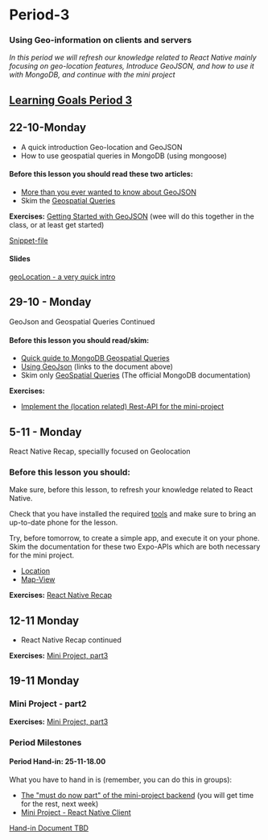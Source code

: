 # Period-3 

### Using Geo-information on clients and servers


*In this period we will refresh our knowledge related to React Native mainly focusing on geo-location features, Introduce GeoJSON, and how to use it with MongoDB, and continue with the mini project*

## [Learning Goals Period 3](https://docs.google.com/document/d/12WHBIzeT0mh0ZWmwFKufTJFTdQy007sZich9XWApW48/edit?usp=sharing)

## 22-10-Monday
* A quick introduction Geo-location and GeoJSON 
* How to use geospatial queries in MongoDB (using mongoose)

#### Before this lesson you should read these two articles:
- [More than you ever wanted to know about GeoJSON](https://macwright.org/2015/03/23/geojson-second-bite)
- Skim the [Geospatial Queries](https://docs.mongodb.com/manual/geospatial-queries/)


**Exercises:** 
[Getting Started with GeoJSON](https://docs.google.com/document/d/1AmOU_c_ELEyn522X1j8rFnfUAt7u8fMpvH7t-KshS1s/edit?usp=sharing) (wee will do this together in the class, or at least get started)

[Snippet-file](https://docs.google.com/document/d/10tJmEpsGLNznZfH1pg_Vt2aj6Px5deCL4fxq2OsLXEo/edit?usp=sharing)

#### Slides
[geoLocation - a very quick intro](https://docs.google.com/presentation/d/1vrHg25THjO3nar--glMoolsrVhzZRg4rc_khqdVn4sU/edit?usp=sharing)

## 29-10 - Monday

GeoJson and Geospatial Queries Continued

#### Before this lesson you should read/skim:
- [Quick guide to MongoDB Geospatial Queries](http://thecodebarbarian.com/80-20-guide-to-mongodb-geospatial-queries)
- [Using GeoJson](https://mongoosejs.com/docs/geojson.html) (links to the document above)
- Skim only [GeoSpatial Queries](https://docs.mongodb.com/manual/geospatial-queries/#geospatial-indexes) (The official MongoDB documentation)

**Exercises:**
* [Implement the (location related) Rest-API for the mini-project](https://docs.google.com/document/d/1s_W83hYp91qNrI5Dy39O_GvFUnTmutvSyHcGDnQFJHw/edit?usp=sharing)


## 5-11 - Monday

React Native Recap, speciallly focused on Geolocation

### Before this lesson you should:
Make sure, before this lesson, to refresh your knowledge related to React Native.

Check that you have installed the required [tools](https://docs.expo.io/versions/latest/) and make sure to bring an up-to-date phone for the lesson. 

Try, before tomorrow, to create a simple app, and execute it on your phone.
Skim the documentation for these two Expo-APIs which are both necessary for the mini project.

- [Location](https://docs.expo.io/versions/v26.0.0/sdk/location)
- [Map-View](https://docs.expo.io/versions/v26.0.0/sdk/map-view)


**Exercises:** 
[React Native Recap](https://docs.google.com/document/d/1KRwv93xe0AXYVQVr-qEm9xuJmmc2vmG-iAe3iuWplP0/edit?usp=sharing)

## 12-11 Monday
* React Native Recap continued

**Exercises:** 
[Mini Project, part3](https://docs.google.com/document/d/1rePwGnH53JpAnjctJV6ew-x43HA96W-8R0dnIIqvCcc/edit?usp=sharing)


## 19-11 Monday
### Mini Project - part2

**Exercises:** 
[Mini Project, part3](https://docs.google.com/document/d/1rePwGnH53JpAnjctJV6ew-x43HA96W-8R0dnIIqvCcc/edit?usp=sharing)

### Period Milestones
#### Period Hand-in: 25-11-18.00
What you have to hand in is (remember, you can do this in groups):
 - [The "must do now part" of the mini-project backend](https://docs.google.com/document/d/1s_W83hYp91qNrI5Dy39O_GvFUnTmutvSyHcGDnQFJHw/edit?usp=sharing) (you will get time for the rest, next week)
 - [Mini Project - React Native Client](https://docs.google.com/document/d/1rePwGnH53JpAnjctJV6ew-x43HA96W-8R0dnIIqvCcc/edit?usp=sharing)

[Hand-in Document TBD](#) 
